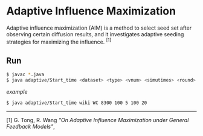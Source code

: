 # Adaptive Influence Maximization

Adaptive influence maximization (AIM) is a method to select seed set after observing certain diffusion results, and it investigates adaptive seeding strategies for maximizing the influence. <sup>[1]</sup>

## Run

```bash
$ javac *.java
$ java adaptive/Start_time <dataset> <type> <vnum> <simutimes> <round> <simurest_times> <k>
```

_example_  

```bash
$ java adaptive/Start_time wiki WC 8300 100 5 100 20
```

---

[1] G. Tong, R. Wang _"On Adaptive Influence Maximization under General Feedback Models"_,